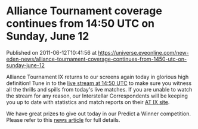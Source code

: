 # Alliance Tournament coverage continues from 14:50 UTC on Sunday, June 12
Published on 2011-06-12T10:41:56 at https://universe.eveonline.com/new-eden-news/alliance-tournament-coverage-continues-from-1450-utc-on-sunday-june-12

Alliance Tournament IX returns to our screens again today in glorious high definition! Tune in to the [live stream at 14:50 UTC](http://www.eveonline.com/en/tournament/evetv) to make sure you witness all the thrills and spills from today's live matches. If you are unable to watch the stream for any reason, our Interstellar Correspondents will be keeping you up to date with statistics and match reports on their [AT IX site](http://at.eve-ic.net/9/).

We have great prizes to give out today in our Predict a Winner competition. Please refer to this [news article](http://www.eveonline.com/news.asp?a=single&nid=4612&tid=1) for full details.
